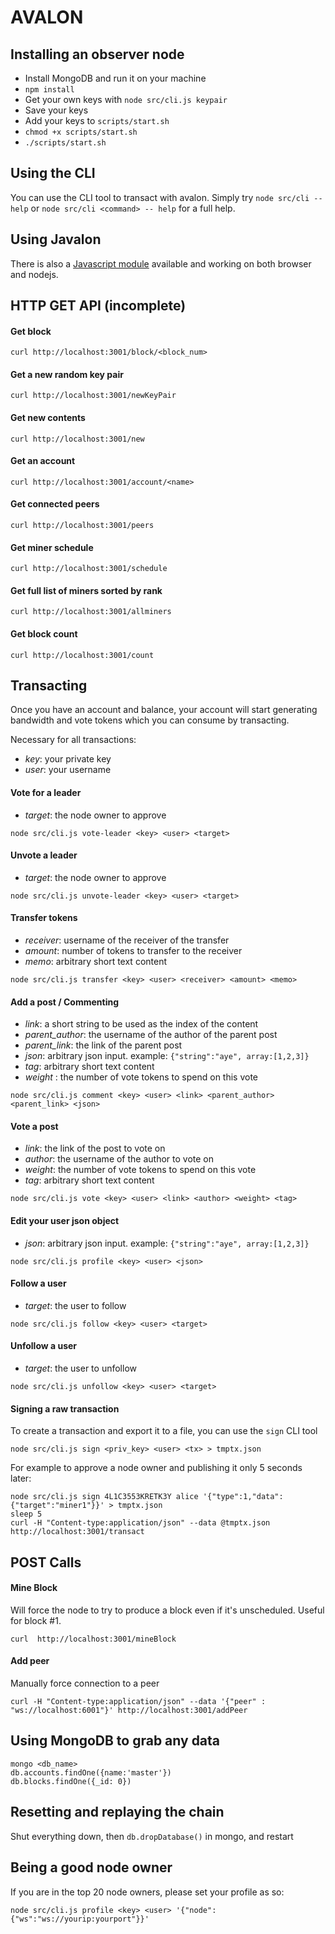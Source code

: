 # AVALON

## Installing an observer node
* Install MongoDB and run it on your machine
* `npm install`
* Get your own keys with `node src/cli.js keypair`
* Save your keys
* Add your keys to `scripts/start.sh`
* `chmod +x scripts/start.sh`
* `./scripts/start.sh`

## Using the CLI
You can use the CLI tool to transact with avalon. Simply try `node src/cli --help` or `node src/cli <command> -- help` for a full help.

## Using Javalon
There is also a [Javascript module](https://www.npmjs.com/package/javalon) available and working on both browser and nodejs.

## HTTP GET API (incomplete)

#### Get block
```
curl http://localhost:3001/block/<block_num>
```

#### Get a new random key pair
```
curl http://localhost:3001/newKeyPair
```

#### Get new contents
```
curl http://localhost:3001/new
```

#### Get an account
```
curl http://localhost:3001/account/<name>
```

#### Get connected peers
```
curl http://localhost:3001/peers
```

#### Get miner schedule
```
curl http://localhost:3001/schedule
```

#### Get full list of miners sorted by rank
```
curl http://localhost:3001/allminers
```

#### Get block count
```
curl http://localhost:3001/count
```

## Transacting
Once you have an account and balance, your account will start generating bandwidth and vote tokens which you can consume by transacting.

Necessary for all transactions:
* *key*: your private key
* *user*: your username

#### Vote for a leader
* *target*: the node owner to approve
```
node src/cli.js vote-leader <key> <user> <target>
```

#### Unvote a leader
* *target*: the node owner to approve
```
node src/cli.js unvote-leader <key> <user> <target>
```

#### Transfer tokens
* *receiver*: username of the receiver of the transfer
* *amount*: number of tokens to transfer to the receiver
* *memo*: arbitrary short text content
```
node src/cli.js transfer <key> <user> <receiver> <amount> <memo>
```

#### Add a post / Commenting
* *link*: a short string to be used as the index of the content
* *parent_author*: the username of the author of the parent post
* *parent_link*: the link of the parent post
* *json*: arbitrary json input. example: `{"string":"aye", array:[1,2,3]}`
* *tag*: arbitrary short text content
* *weight* : the number of vote tokens to spend on this vote
```
node src/cli.js comment <key> <user> <link> <parent_author> <parent_link> <json>
```

#### Vote a post
* *link*: the link of the post to vote on
* *author*: the username of the author to vote on
* *weight*: the number of vote tokens to spend on this vote
* *tag*: arbitrary short text content
```
node src/cli.js vote <key> <user> <link> <author> <weight> <tag>
```

#### Edit your user json object
* *json*: arbitrary json input. example: `{"string":"aye", array:[1,2,3]}`
```
node src/cli.js profile <key> <user> <json>
```

#### Follow a user
* *target*: the user to follow
```
node src/cli.js follow <key> <user> <target>
```

#### Unfollow a user
* *target*: the user to unfollow
```
node src/cli.js unfollow <key> <user> <target>
```

#### Signing a raw transaction

To create a transaction and export it to a file, you can use the `sign` CLI tool
```
node src/cli.js sign <priv_key> <user> <tx> > tmptx.json
```
For example to approve a node owner and publishing it only 5 seconds later:
```
node src/cli.js sign 4L1C3553KRETK3Y alice '{"type":1,"data":{"target":"miner1"}}' > tmptx.json
sleep 5
curl -H "Content-type:application/json" --data @tmptx.json http://localhost:3001/transact
```

## POST Calls

#### Mine Block
Will force the node to try to produce a block even if it's unscheduled. Useful for block #1.
```
curl  http://localhost:3001/mineBlock
``` 

#### Add peer
Manually force connection to a peer
```
curl -H "Content-type:application/json" --data '{"peer" : "ws://localhost:6001"}' http://localhost:3001/addPeer
```

## Using MongoDB to grab any data
```
mongo <db_name>
db.accounts.findOne({name:'master'})
db.blocks.findOne({_id: 0})
```

## Resetting and replaying the chain
Shut everything down, then `db.dropDatabase()` in mongo, and restart

## Being a good node owner
If you are in the top 20 node owners, please set your profile as so:
```
node src/cli.js profile <key> <user> '{"node":{"ws":"ws://yourip:yourport"}}'
```
